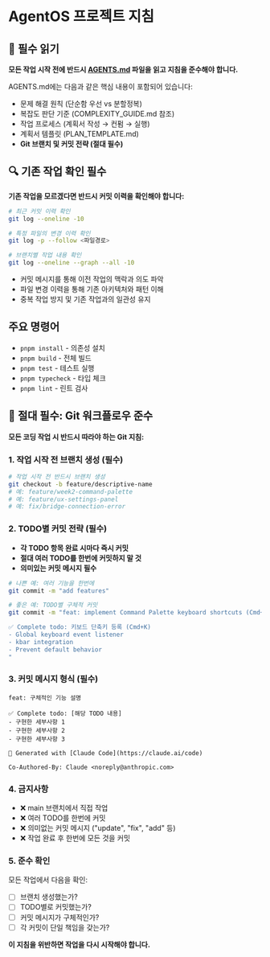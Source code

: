 # AgentOS 프로젝트 지침

## 🚨 필수 읽기

**모든 작업 시작 전에 반드시 [AGENTS.md](AGENTS.md) 파일을 읽고 지침을 준수해야 합니다.**

AGENTS.md에는 다음과 같은 핵심 내용이 포함되어 있습니다:

- 문제 해결 원칙 (단순함 우선 vs 분할정복)
- 복잡도 판단 기준 (COMPLEXITY_GUIDE.md 참조)
- 작업 프로세스 (계획서 작성 → 컨펌 → 실행)
- 계획서 템플릿 (PLAN_TEMPLATE.md)
- **Git 브랜치 및 커밋 전략 (절대 필수)**

## 🔍 기존 작업 확인 필수

**기존 작업을 모르겠다면 반드시 커밋 이력을 확인해야 합니다:**

```bash
# 최근 커밋 이력 확인
git log --oneline -10

# 특정 파일의 변경 이력 확인  
git log -p --follow <파일경로>

# 브랜치별 작업 내용 확인
git log --oneline --graph --all -10
```

- 커밋 메시지를 통해 이전 작업의 맥락과 의도 파악
- 파일 변경 이력을 통해 기존 아키텍처와 패턴 이해
- 중복 작업 방지 및 기존 작업과의 일관성 유지

## 주요 명령어

- `pnpm install` - 의존성 설치
- `pnpm build` - 전체 빌드
- `pnpm test` - 테스트 실행
- `pnpm typecheck` - 타입 체크
- `pnpm lint` - 린트 검사

## 🚨 절대 필수: Git 워크플로우 준수

**모든 코딩 작업 시 반드시 따라야 하는 Git 지침:**

### 1. 작업 시작 전 브랜치 생성 (필수)

```bash
# 작업 시작 전 반드시 브랜치 생성
git checkout -b feature/descriptive-name
# 예: feature/week2-command-palette
# 예: feature/ux-settings-panel
# 예: fix/bridge-connection-error
```

### 2. TODO별 커밋 전략 (필수)

- **각 TODO 항목 완료 시마다 즉시 커밋**
- **절대 여러 TODO를 한번에 커밋하지 말 것**
- **의미있는 커밋 메시지 필수**

```bash
# 나쁜 예: 여러 기능을 한번에
git commit -m "add features"

# 좋은 예: TODO별 구체적 커밋
git commit -m "feat: implement Command Palette keyboard shortcuts (Cmd+K)

✅ Complete todo: 키보드 단축키 등록 (Cmd+K)
- Global keyboard event listener
- kbar integration
- Prevent default behavior
"
```

### 3. 커밋 메시지 형식 (필수)

```
feat: 구체적인 기능 설명

✅ Complete todo: [해당 TODO 내용]
- 구현한 세부사항 1
- 구현한 세부사항 2
- 구현한 세부사항 3

🤖 Generated with [Claude Code](https://claude.ai/code)

Co-Authored-By: Claude <noreply@anthropic.com>
```

### 4. 금지사항

- ❌ main 브랜치에서 직접 작업
- ❌ 여러 TODO를 한번에 커밋
- ❌ 의미없는 커밋 메시지 ("update", "fix", "add" 등)
- ❌ 작업 완료 후 한번에 모든 것을 커밋

### 5. 준수 확인

모든 작업에서 다음을 확인:

- [ ] 브랜치 생성했는가?
- [ ] TODO별로 커밋했는가?
- [ ] 커밋 메시지가 구체적인가?
- [ ] 각 커밋이 단일 책임을 갖는가?

**이 지침을 위반하면 작업을 다시 시작해야 합니다.**
